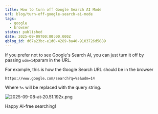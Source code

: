 ```yaml
---
title: How to turn off Google Search AI Mode
url: blog/turn-off-google-search-ai-mode
tags:
  - google
  - browser
status: published
date: 2025-09-09T00:00:00.000Z
qblog_id: d67a23bc-e1d0-4289-ba40-9103726d5889
---
```


If you prefer not to see Google's Search AI, you can just turn it off by passing `udm=14`param in the URL.

For example, this is how the Google Search URL should be in the browser

`https://www.google.com/search?q=%s&udm=14`

Where `%s` will be replaced with the query string.

![2025-09-08-at-20.51.192x.png](https://images.nesin.io/f_auto,q_auto/qblog/AIEngineerGuide/2025-09/qyuhugi3lwhgyfk8a5qu)

Happy AI-free searching!